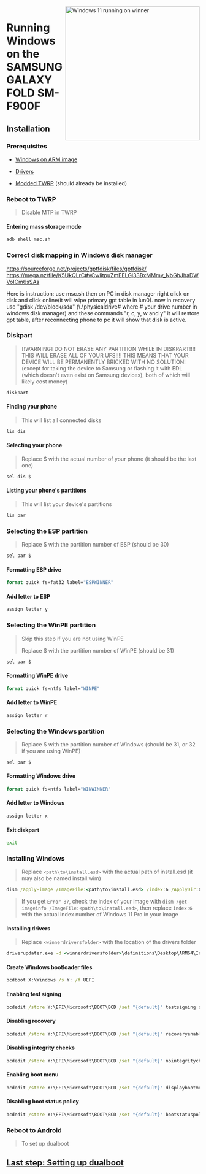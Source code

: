 <img align="right" src="https://github.com/n00b69/woa-winner/blob/main/winner.png" width="350" alt="Windows 11 running on winner">

# Running Windows on the SAMSUNG GALAXY FOLD SM-F900F

## Installation

### Prerequisites
- [Windows on ARM image](https://worproject.com/esd)
  
- [Drivers](https://github.com/n00b69/woa-winner/releases/tag/Drivers)

- [Modded TWRP](https://github.com/n00b69/woa-winner/releases/tag/Recovery) (should already be installed)


### Reboot to TWRP
> Disable MTP in TWRP

#### Entering mass storage mode
```cmd
adb shell msc.sh
```

### Correct disk mapping in Windows disk manager 
https://sourceforge.net/projects/gptfdisk/files/gptfdisk/
https://mega.nz/file/K5UkQLrC#vCwlitpuZmEELGl33BxMMmv_NbGhJhaDWVoICm6sSAs

Here is instruction: use msc.sh then on PC in disk manager right click
on disk and click online(it will wipe primary gpt table in lun0). now in
recovery use "gdisk /dev/block/sda" (\\.\physicaldrive# where # your drive number in windows disk manager) and these commands "r, c, y, w
and y" it will restore gpt table, after reconnecting phone to pc it will show that disk is active.

### Diskpart
>  [!WARNING]
> DO NOT ERASE ANY PARTITION WHILE IN DISKPART!!!! THIS WILL ERASE ALL OF YOUR UFS!!!! THIS MEANS THAT YOUR DEVICE WILL BE PERMANENTLY BRICKED WITH NO SOLUTION! (except for taking the device to Samsung or flashing it with EDL (which doesn't even exist on Samsung devices), both of which will likely cost money)

```cmd
diskpart
```

#### Finding your phone
> This will list all connected disks
```cmd
lis dis
```

#### Selecting your phone
> Replace $ with the actual number of your phone (it should be the last one)
```cmd
sel dis $
```

#### Listing your phone's partitions
> This will list your device's partitions
```cmd
lis par
```

### Selecting the ESP partition
> Replace $ with the partition number of ESP (should be 30)
```cmd
sel par $
```

#### Formatting ESP drive
```cmd
format quick fs=fat32 label="ESPWINNER"
```

#### Add letter to ESP
```cmd
assign letter y
```

### Selecting the WinPE partition
> Skip this step if you are not using WinPE
> 
> Replace $ with the partition number of WinPE (should be 31)
```cmd
sel par $
```

#### Formatting WinPE drive
```cmd
format quick fs=ntfs label="WINPE"
```

#### Add letter to WinPE
```cmd
assign letter r
```

### Selecting the Windows partition
> Replace $ with the partition number of Windows (should be 31, or 32 if you are using WinPE)
```cmd
sel par $
```

#### Formatting Windows drive
```cmd
format quick fs=ntfs label="WINWINNER"
```

#### Add letter to Windows
```cmd
assign letter x
```

#### Exit diskpart
```cmd
exit
```

### Installing Windows
> Replace `<path\to\install.esd>` with the actual path of install.esd (it may also be named install.wim)

```cmd
dism /apply-image /ImageFile:<path\to\install.esd> /index:6 /ApplyDir:X:\
```

> If you get `Error 87`, check the index of your image with `dism /get-imageinfo /ImageFile:<path\to\install.esd>`, then replace `index:6` with the actual index number of Windows 11 Pro in your image

#### Installing drivers
> Replace `<winnerdriversfolder>` with the location of the drivers folder
```cmd
driverupdater.exe -d <winnerdriversfolder>\definitions\Desktop\ARM64\Internal\winner.txt -r <winnerdriversfolder> -p X:
```

#### Create Windows bootloader files
```cmd
bcdboot X:\Windows /s Y: /f UEFI
```

#### Enabling test signing
```cmd
bcdedit /store Y:\EFI\Microsoft\BOOT\BCD /set "{default}" testsigning on
```

#### Disabling recovery
```cmd
bcdedit /store Y:\EFI\Microsoft\BOOT\BCD /set "{default}" recoveryenabled no
```

#### Disabling integrity checks
```cmd
bcdedit /store Y:\EFI\Microsoft\BOOT\BCD /set "{default}" nointegritychecks on
```

#### Enabling boot menu
```cmd
bcdedit /store Y:\EFI\Microsoft\BOOT\BCD /set "{default}" displaybootmenu yes
```

#### Disabling boot status policy
```cmd
bcdedit /store Y:\EFI\Microsoft\BOOT\BCD /set "{default}" bootstatuspolicy IgnoreAllFailures
```

### Reboot to Android
> To set up dualboot

## [Last step: Setting up dualboot](/guide/dualboot.md)










